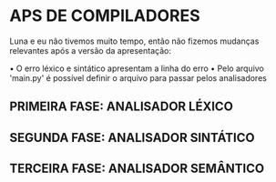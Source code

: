 # APS DE COMPILADORES

Luna e eu não tivemos muito tempo, então não fizemos mudanças relevantes após a versão da apresentação:

• O erro léxico e sintático apresentam a linha do erro
• Pelo arquivo 'main.py' é possível definir o arquivo para passar pelos analisadores

## PRIMEIRA FASE: ANALISADOR LÉXICO

## SEGUNDA FASE: ANALISADOR SINTÁTICO

## TERCEIRA FASE: ANALISADOR SEMÂNTICO
